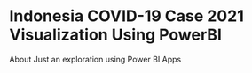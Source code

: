 # Indonesia COVID-19 Case 2021 Visualization Using PowerBI
About Just an exploration using Power BI Apps
